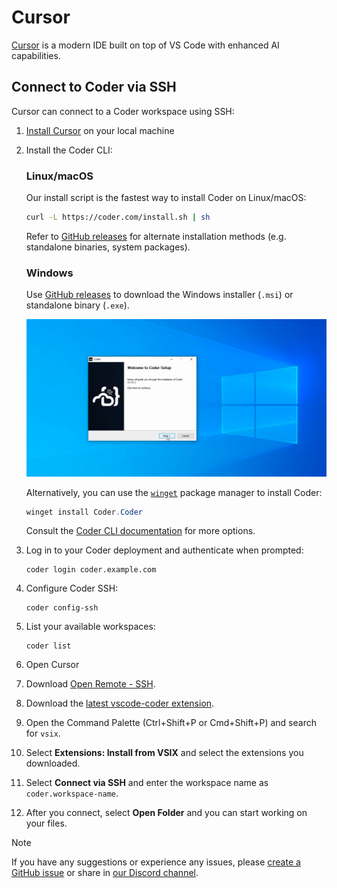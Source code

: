 # Cursor

[Cursor](https://cursor.sh/) is a modern IDE built on top of VS Code with enhanced AI capabilities.

## Connect to Coder via SSH

Cursor can connect to a Coder workspace using SSH:

1. [Install Cursor](https://cursor.sh/) on your local machine
1. Install the Coder CLI:

   <!-- copied from docs/install/cli.md - make changes there -->

   <div class="tabs">

   ### Linux/macOS

   Our install script is the fastest way to install Coder on Linux/macOS:

   ```sh
   curl -L https://coder.com/install.sh | sh
   ```

   Refer to [GitHub releases](https://github.com/coder/coder/releases) for
   alternate installation methods (e.g. standalone binaries, system packages).

   ### Windows

   Use [GitHub releases](https://github.com/coder/coder/releases) to download the
   Windows installer (`.msi`) or standalone binary (`.exe`).

   ![Windows setup wizard](../../images/install/windows-installer.png)

   Alternatively, you can use the
   [`winget`](https://learn.microsoft.com/en-us/windows/package-manager/winget/#use-winget)
   package manager to install Coder:

   ```powershell
   winget install Coder.Coder
   ```

   </div>

   Consult the [Coder CLI documentation](../../install/cli.md) for more options.

1. Log in to your Coder deployment and authenticate when prompted:

   ```shell
   coder login coder.example.com
   ```

1. Configure Coder SSH:

   ```shell
   coder config-ssh
   ```

1. List your available workspaces:

   ```shell
   coder list
   ```

1. Open Cursor

1. Download [Open Remote - SSH](https://open-vsx.org/extension/jeanp413/open-remote-ssh).

1. Download the [latest vscode-coder extension](https://github.com/coder/vscode-coder/releases/latest).

1. Open the Command Palette (<kdb>Ctrl</kdb>+<kdb>Shift</kdb>+<kdb>P</kdb> or <kdb>Cmd</kdb>+<kdb>Shift</kdb>+<kdb>P</kdb>) and search for `vsix`.

1. Select **Extensions: Install from VSIX** and select the extensions you downloaded.

1. Select **Connect via SSH** and enter the workspace name as `coder.workspace-name`.

1. After you connect, select **Open Folder** and you can start working on your files.

> [!NOTE]
> If you have any suggestions or experience any issues, please
> [create a GitHub issue](https://github.com/coder/coder/issues/new?title=docs%3A+cursor+request+title+here&labels=["customer-reported","docs"]&body=please+enter+your+request+here) or share in
> [our Discord channel](https://discord.gg/coder).

